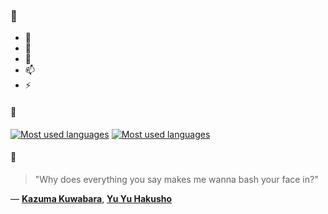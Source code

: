 ### 👋

- 🔭
- 🌱
- 💬
- 📫
- ⚡

#### 🧏

[![Most used languages](https://github-readme-stats-aynah.vercel.app/api/top-langs/?username=aynh&theme=solarized-dark&langs_count=6&layout=compact&hide_title=true)](https://github.com/anuraghazra/github-readme-stats#gh-dark-mode-only)
[![Most used languages](https://github-readme-stats-aynah.vercel.app/api/top-langs/?username=aynh&theme=solarized-light&langs_count=6&layout=compact&hide_title=true)](https://github.com/anuraghazra/github-readme-stats#gh-light-mode-only)

#### 💬

> "Why does everything you say makes me wanna bash your face in?"

&mdash; [**Kazuma Kuwabara**](https://myanimelist.net/character.php?q=Kazuma%20Kuwabara&cat=character), [**Yu Yu Hakusho**](https://myanimelist.net/search/all?q=Yu%20Yu%20Hakusho&cat=all)
